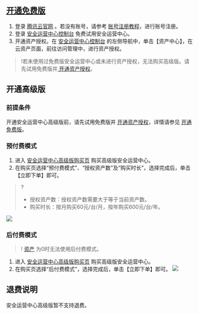 
## [开通免费版](id:ktmfb)
1. 登录 [腾讯云官网](https://cloud.tencent.com/) 。若没有账号，请参考 [账号注册教程](https://cloud.tencent.com/document/product/378/17985)，进行账号注册。
2. 登录 [安全运营中心控制台](https://console.cloud.tencent.com/ssav2) 免费试用安全运营中心。
3. 开通资产授权。在 [安全运营中心控制台](https://console.cloud.tencent.com/ssav2/assets) 的左侧导航中，单击【资产中心】，在云资产页面，前往访问管理中，进行资产授权。
>!若未使用过免费版安全运营中心或未进行资产授权，无法购买高级版。请先试用免费版并[ 开通资产授权](https://console.cloud.tencent.com/ssav2/assets)。

## 开通高级版
### 前提条件
开通安全运营中心高级版前，请先试用免费版并 [开通资产授权](https://console.cloud.tencent.com/ssav2/assets)，详情请参见 [开通免费版](#ktmfb)。
### 预付费模式
1. 进入 [安全运营中心高级版购买页](https://buy.cloud.tencent.com/soc) 购买高级版安全运营中心。
2. 在购买页选择“预付费模式”、“授权资产数”及“购买时长”，选择完成后，单击【立即下单】即可。
>?
>- 授权资产数：授权资产数需要大于等于当前资产数。
>- 购买时长：按月购买60元/台/月，按年购买600元/台/年。
>
![](https://main.qcloudimg.com/raw/030024adc2897a15a6563bd50a27a995.png)

### 后付费模式
>! [资产](https://console.cloud.tencent.com/ssav2/assets) 为0时无法使用后付费模式。

1. 进入 [安全运营中心高级版购买页](https://buy.cloud.tencent.com/soc) 购买高级版安全运营中心。
2. 在购买页选择“后付费模式”，选择完成后，单击【立即下单】即可。
![](https://main.qcloudimg.com/raw/feef0d01d67f7cff3f7973b644f8b292.png)


## 退费说明
安全运营中心高级版暂不支持退费。
